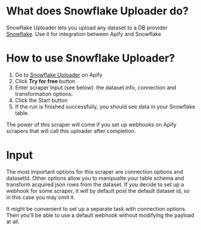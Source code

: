 # What does Snowflake Uploader do?

Snowflake Uploader lets you upload any dataset to a DB provider [Snowflake](https://www.snowflake.com/en/). Use it for integration between Apify and Snowflake

# How to use Snowflake Uploader?

1. Go to [Snowflake Uploader](https://apify.com/svpetrenko/snowflake-uploader) on Apify
2. Click **Try for free** button
3. Enter scraper Input (see below): the dataset info, connection and transformation options.
4. Click the Start button
5. If the run is finished successfully, you should see data in your Snowflake table.

The power of this scraper will come if you set up webhooks on Apify scrapers that will call this uploader after completion.

# Input

The most important options for this scraper are connection options and datasetId. Other options allow you to manipualte your table schema and transform acquired json rows from the dataset. If you decide to set up a webhook for some scraper, it will by default post the default dataset id, so in this case you may omit it.

It might be convenient to set up a separate task with connection options. Then you'll be able to use a default webhook without modifying the payload at all.
